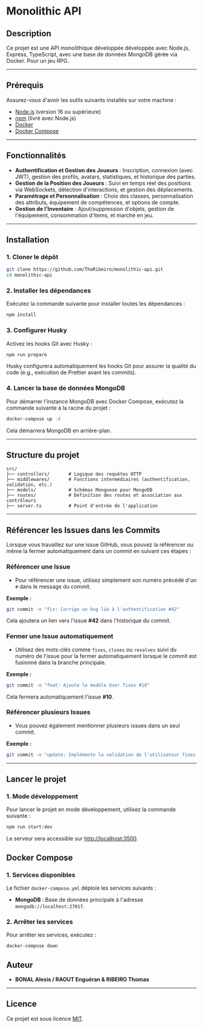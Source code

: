 # Monolithic API

## Description

Ce projet est une API monolithique développée développée avec Node.js, Express, TypeScript, avec une base de données MongoDB gérée via Docker. Pour un jeu RPG.

---

## Prérequis

Assurez-vous d'avoir les outils suivants installés sur votre machine :

- [Node.js](https://nodejs.org/) (version 16 ou supérieure)
- [npm](https://www.npmjs.com/) (livré avec Node.js)
- [Docker](https://www.docker.com/)
- [Docker Compose](https://docs.docker.com/compose/)

---

## Fonctionnalités

- **Authentification et Gestion des Joueurs** : Inscription, connexion (avec JWT), gestion des profils, avatars, statistiques, et historique des parties.
- **Gestion de la Position des Joueurs** : Suivi en temps réel des positions via WebSockets, détection d'interactions, et gestion des déplacements.
- **Paramétrage et Personnalisation** : Choix des classes, personnalisation des attributs, équipement de compétences, et options de compte.
- **Gestion de l'Inventaire** : Ajout/suppression d'objets, gestion de l'équipement, consommation d'items, et marché en jeu.

---

## Installation

### 1. Cloner le dépôt

```bash
git clone https://github.com/ThoRibeiro/monolithic-api.git
cd monolithic-api
```

### 2. Installer les dépendances

Exécutez la commande suivante pour installer toutes les dépendances :

```bash
npm install
```

### 3. Configurer Husky

Activez les hooks Git avec Husky :

```bash
npm run prepare
```

Husky configurera automatiquement les hooks Git pour assurer la qualité du code (e.g., exécution de Prettier avant les commits).

### 4. Lancer la base de données MongoDB

Pour démarrer l'instance MongoDB avec Docker Compose, exécutez la commande suivante à la racine du projet :

```bash
docker-compose up -d
```

Cela démarrera MongoDB en arrière-plan.

---

## Structure du projet

```
src/
├── controllers/       # Logique des requêtes HTTP
├── middlewares/       # Fonctions intermédiaires (authentification, validation, etc.)
├── models/            # Schémas Mongoose pour MongoDB
├── routes/            # Définition des routes et association aux contrôleurs
├── server.ts          # Point d'entrée de l'application
```

---

## Référencer les Issues dans les Commits

Lorsque vous travaillez sur une issue GitHub, vous pouvez la référencer ou même la fermer automatiquement dans un commit en suivant ces étapes :

### Référencer une Issue

- Pour référencer une issue, utilisez simplement son numéro précédé d'un `#` dans le message du commit.

**Exemple :**
```bash
git commit -m "fix: Corrige un bug lié à l'authentification #42"
```
Cela ajoutera un lien vers l'issue **#42** dans l'historique du commit.

### Fermer une Issue automatiquement

- Utilisez des mots-clés comme `fixes`, `closes` ou `resolves` suivi du numéro de l'issue pour la fermer automatiquement lorsque le commit est fusionné dans la branche principale.

**Exemple :**
```bash
git commit -m "feat: Ajoute le modèle User fixes #10"
```
Cela fermera automatiquement l'issue **#10**.

### Référencer plusieurs Issues

- Vous pouvez également mentionner plusieurs issues dans un seul commit.

**Exemple :**
```bash
git commit -m "update: Implémente la validation de l'utilisateur fixes #10, resolves #11"
```

---

## Lancer le projet

### 1. Mode développement

Pour lancer le projet en mode développement, utilisez la commande suivante :

```bash
npm run start:dev
```

Le serveur sera accessible sur [http://localhost:3500](http://localhost:3500).

## Docker Compose

### 1. Services disponibles

Le fichier `docker-compose.yml` déploie les services suivants :

- **MongoDB** : Base de données principale à l'adresse `mongodb://localhost:27017`.

### 2. Arrêter les services

Pour arrêter les services, exécutez :

```bash
docker-compose down
```

## Auteur

- **BONAL Alexis / RAOUT Enguéran & RIBEIRO Thomas**

---

## Licence

Ce projet est sous licence [MIT](LICENSE).
